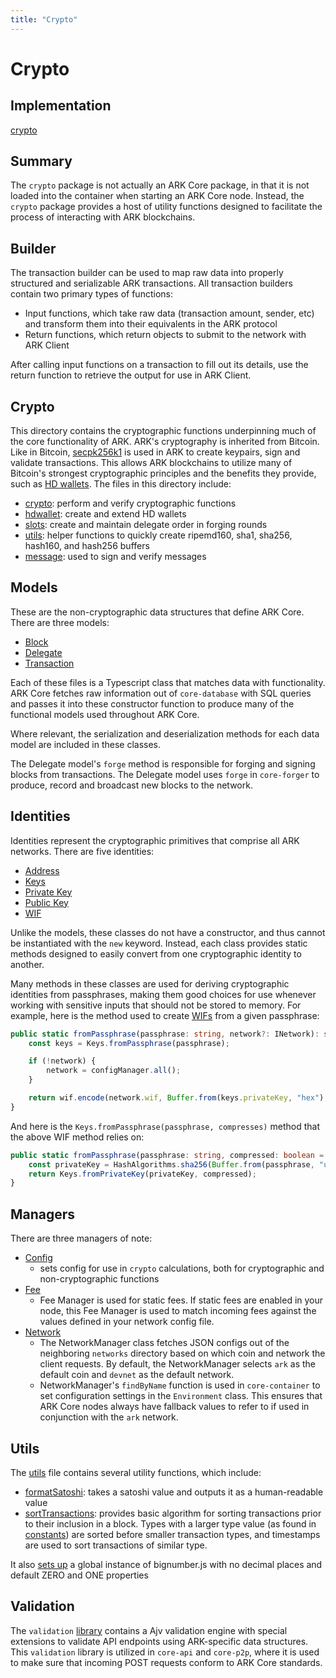 ```yaml
---
title: "Crypto"
---
```


# Crypto

## Implementation

[crypto](https://github.com/ARKEcosystem/core/tree/develop/packages/crypto)

## **Summary**

The `crypto` package is not actually an ARK Core package, in that it is not loaded into the container when starting an ARK Core node. Instead, the `crypto` package provides a host of utility functions designed to facilitate the process of interacting with ARK blockchains.

## Builder

The transaction builder can be used to map raw data into properly structured and serializable ARK transactions. All transaction builders contain two primary types of functions:

- Input functions, which take raw data (transaction amount, sender, etc) and transform them into their equivalents in the ARK protocol
- Return functions, which return objects to submit to the network with ARK Client

After calling input functions on a transaction to fill out its details, use the return function to retrieve the output for use in ARK Client.

## Crypto

This directory contains the cryptographic functions underpinning much of the core functionality of ARK. ARK's cryptography is inherited from Bitcoin. Like in Bitcoin, [secpk256k1](https://en.bitcoin.it/wiki/Secp256k1) is used in ARK to create keypairs, sign and validate transactions. This allows ARK blockchains to utilize many of Bitcoin's strongest cryptographic principles and the benefits they provide, such as [HD wallets](https://github.com/bitcoin/bips/blob/master/bip-0032.mediawiki). The files in this directory include:

- [crypto](https://github.com/ARKEcosystem/core/blob/develop/packages/crypto/src/crypto/crypto.ts): perform and verify cryptographic functions
- [hdwallet](https://github.com/ARKEcosystem/core/blob/develop/packages/crypto/src/crypto/hdwallet.ts): create and extend HD wallets
- [slots](https://github.com/ARKEcosystem/core/blob/develop/packages/crypto/src/crypto/slots.ts): create and maintain delegate order in forging rounds
- [utils](https://github.com/ARKEcosystem/core/blob/develop/packages/crypto/src/crypto/hash-algorithms.ts): helper functions to quickly create ripemd160, sha1, sha256, hash160, and hash256 buffers
- [message](https://github.com/ARKEcosystem/core/blob/develop/packages/crypto/src/crypto/message.ts): used to sign and verify messages

## Models

These are the non-cryptographic data structures that define ARK Core. There are three models:

- [Block](https://github.com/ARKEcosystem/core/blob/develop/packages/crypto/src/models/block.ts)
- [Delegate](https://github.com/ARKEcosystem/core/blob/develop/packages/crypto/src/models/delegate.ts)
- [Transaction](https://github.com/ARKEcosystem/core/blob/develop/packages/crypto/src/transactions/types/transaction.ts)

Each of these files is a Typescript class that matches data with functionality. ARK Core fetches raw information out of `core-database` with SQL queries and passes it into these constructor function to produce many of the functional models used throughout ARK Core.

Where relevant, the serialization and deserialization methods for each data model are included in these classes.

The Delegate model's `forge` method is responsible for forging and signing blocks from transactions. The Delegate model uses `forge` in `core-forger` to produce, record and broadcast new blocks to the network.

## Identities

Identities represent the cryptographic primitives that comprise all ARK networks. There are five identities:

- [Address](https://github.com/ARKEcosystem/core/blob/develop/packages/crypto/src/identities/address.ts)
- [Keys](https://github.com/ARKEcosystem/core/blob/develop/packages/crypto/src/identities/keys.ts)
- [Private Key](https://github.com/ARKEcosystem/core/blob/develop/packages/crypto/src/identities/private-key.ts)
- [Public Key](https://github.com/ARKEcosystem/core/blob/develop/packages/crypto/src/identities/public-key.ts)
- [WIF](https://github.com/ARKEcosystem/core/blob/develop/packages/crypto/src/identities/wif.ts)

Unlike the models, these classes do not have a constructor, and thus cannot be instantiated with the `new` keyword. Instead, each class provides static methods designed to easily convert from one cryptographic identity to another.

Many methods in these classes are used for deriving cryptographic identities from passphrases, making them good choices for use whenever working with sensitive inputs that should not be stored to memory. For example, here is the method used to create [WIFs](https://en.bitcoin.it/wiki/Wallet_import_format) from a given passphrase:

```ts
public static fromPassphrase(passphrase: string, network?: INetwork): string {
    const keys = Keys.fromPassphrase(passphrase);

    if (!network) {
        network = configManager.all();
    }

    return wif.encode(network.wif, Buffer.from(keys.privateKey, "hex"), keys.compressed);
}
```

And here is the `Keys.fromPassphrase(passphrase, compresses)` method that the above WIF method relies on:

```ts
public static fromPassphrase(passphrase: string, compressed: boolean = true): KeyPair {
    const privateKey = HashAlgorithms.sha256(Buffer.from(passphrase, "utf8"));
    return Keys.fromPrivateKey(privateKey, compressed);
}
```

## Managers

There are three managers of note:

- [Config](https://github.com/ARKEcosystem/core/blob/develop/packages/crypto/src/managers/config.ts)
  - sets config for use in `crypto` calculations, both for cryptographic and non-cryptographic functions
- [Fee](https://github.com/ARKEcosystem/core/blob/develop/packages/crypto/src/managers/fee.ts)
  - Fee Manager is used for static fees. If static fees are enabled in your node, this Fee Manager is used to match incoming fees against the values defined in your network config file.
- [Network](https://github.com/ARKEcosystem/core/blob/develop/packages/crypto/src/managers/network.ts)
  - The NetworkManager class fetches JSON configs out of the neighboring `networks` directory based on which coin and network the client requests. By default, the NetworkManager selects `ark` as the default coin and `devnet` as the default network.
  - NetworkManager's `findByName` function is used in `core-container` to set configuration settings in the `Environment` class. This ensures that ARK Core nodes always have fallback values to refer to if used in conjunction with the `ark` network.

## Utils

The [utils](https://github.com/ARKEcosystem/core/blob/develop/packages/crypto/src/utils.ts) file contains several utility functions, which include:

- [formatSatoshi](https://github.com/ARKEcosystem/core/blob/develop/packages/crypto/src/utils.ts#L17): takes a satoshi value and outputs it as a human-readable value
- [sortTransactions](https://github.com/ARKEcosystem/core/blob/develop/packages/crypto/src/utils.ts#L39): provides basic algorithm for sorting transactions prior to their inclusion in a block. Types with a larger type value (as found in [constants](https://github.com/ARKEcosystem/core/blob/develop/packages/crypto/src/constants.ts)) are sorted before smaller transaction types, and timestamps are used to sort transactions of similar type.

It also [sets up](https://github.com/ARKEcosystem/core/blob/develop/packages/crypto/src/utils.ts#L7) a global instance of bignumber.js with no decimal places and default ZERO and ONE properties

## Validation

The `validation` [library](https://github.com/ARKEcosystem/core/blob/develop/packages/crypto/src/validation/validator.ts) contains a Ajv validation engine with special extensions to validate API endpoints using ARK-specific data structures. This `validation` library is utilized in `core-api` and `core-p2p`, where it is used to make sure that incoming POST requests conform to ARK Core standards.
